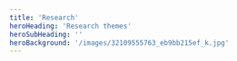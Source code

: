 ```yaml
---
title: 'Research'
heroHeading: 'Research themes'
heroSubHeading: ''
heroBackground: '/images/32109555763_eb9bb215ef_k.jpg'
---
```


